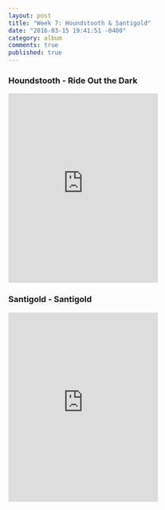 ```yaml
---
layout: post
title: "Week 7: Houndstooth & Santigold"
date: "2016-03-15 19:41:51 -0400"
category: album
comments: true
published: true
---
```


### Houndstooth - Ride Out the Dark
<iframe src="https://embed.spotify.com/?uri=spotify%3Aalbum%3A2IsyICzGjkvk4JNSyJUBeH&view=coverart" width="300" height="380" frameborder="0" allowtransparency="true"></iframe>

### Santigold - Santigold
<iframe src="https://embed.spotify.com/?uri=spotify%3Aalbum%3A4yATru0hY3VgRHSreswbGj&view=coverart" width="300" height="380" frameborder="0" allowtransparency="true"></iframe>
